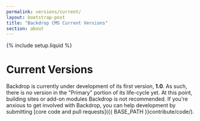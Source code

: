 ```yaml
---
permalink: versions/current/
layout: bootstrap-post
title: "Backdrop CMS Current Versions"
section: about
---
```

{% include setup.liquid %}

# Current Versions

Backdrop is currently under development of its first version, **1.0**. As such, there is no version in the "Primary" portion of its life-cycle yet. At this point, building sites or add-on modules Backdrop is not recommended. If you're anxious to get involved with Backdrop, you can help development by submitting [core code and pull requests]({{ BASE_PATH }}contribute/code/).

